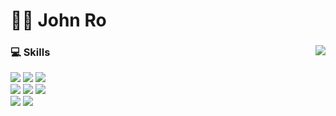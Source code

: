  # 👋🏻 John Ro   
<div>
  <img align="right" src="https://github-readme-stats.vercel.app/api/top-langs/?username=heyho9012&theme=dracula&exclude_repo=Computer-Science-Engineering,clone-web-scrapper&hide=shell,php&layout=compact&langs_count=8"/>

  ### 💻 Skills
  <div>
    <img src="https://img.shields.io/badge/html-E34F26?style=flat-square&logo=HTML5&logoColor=white"/>
    <img src="https://img.shields.io/badge/scss-CC6699?style=flat-square&logo=Sass&logoColor=white"/>
    <img src="https://img.shields.io/badge/JavaScript-F7DF1E?style=flat-square&logo=JavaScript&logoColor=white"/>
  </div>
  <div>
    <img src="https://img.shields.io/badge/Vue.js-4FC08D?style=flat-square&logo=Vue.js&logoColor=white"/>
    <img src="https://img.shields.io/badge/Nuxt.js-00DC82?style=flat-square&logo=Nuxt.js&logoColor=white"/>
    <img src="https://img.shields.io/badge/TypeScript-3178C6?style=flat-square&logo=TypeScript&logoColor=white"/>
  </div>
  <div>
    <img src="https://img.shields.io/badge/Webpack-8DD6F9?style=flat-square&logo=Webpack&logoColor=black"/>
    <img src="https://img.shields.io/badge/gulp-CF4647?style=flat-square&logo=gulp&logoColor=white"/>
  </div>
</div>


<!--
**heyho9012/heyho9012** is a ✨ _special_ ✨ repository because its `README.md` (this file) appears on your GitHub profile.

Here are some ideas to get you started:

- 🔭 I’m currently working on ...
- 🌱 I’m currently learning ...
- 👯 I’m looking to collaborate on ...
- 🤔 I’m looking for help with ...
- 💬 Ask me about ...
- 📫 How to reach me: ...
- 😄 Pronouns: ...
- ⚡ Fun fact: ...
-->
